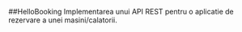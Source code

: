 ##HelloBooking
Implementarea unui API REST pentru o aplicatie de rezervare a unei masini/calatorii.
